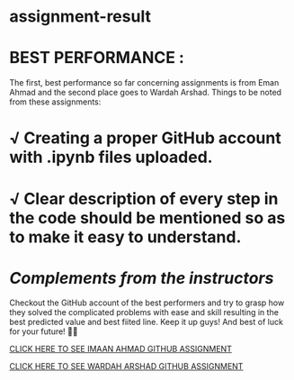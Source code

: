 # assignment-result

# BEST PERFORMANCE : 

The first, best performance so far concerning assignments is from Eman Ahmad and the second place goes to Wardah Arshad. 
Things to be noted from these assignments:
# √ Creating a proper      GitHub account with .ipynb files uploaded.
# √ Clear description of every step in the code should be mentioned so as to make it easy to understand. 

# _Complements from the instructors_ 

Checkout the GitHub  account of the best performers and try to grasp how they solved the complicated problems with ease and skill resulting in the best predicted value and best fiited line. 
Keep it up guys! And best of luck for your future! 👍🏻


 <a href="https://github.com/emanah15/ML-assignmet-2"><i class="em em-point_right" aria-role="presentation" aria-label="WHITE RIGHT POINTING BACKHAND INDEX"></i>CLICK HERE TO SEE IMAAN AHMAD GITHUB ASSIGNMENT </a> 
            </p>
            
 <a href="https://github.com/wardaharshad"><i class="em em-point_right" aria-role="presentation" aria-label="WHITE RIGHT POINTING BACKHAND INDEX"></i>CLICK HERE TO SEE WARDAH ARSHAD GITHUB ASSIGNMENT </a> 
            </p>
